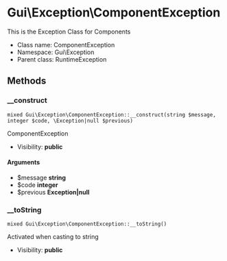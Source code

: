 Gui\Exception\ComponentException
===============

This is the Exception Class for Components




* Class name: ComponentException
* Namespace: Gui\Exception
* Parent class: RuntimeException







Methods
-------


### __construct

    mixed Gui\Exception\ComponentException::__construct(string $message, integer $code, \Exception|null $previous)

ComponentException



* Visibility: **public**


#### Arguments
* $message **string**
* $code **integer**
* $previous **Exception|null**



### __toString

    mixed Gui\Exception\ComponentException::__toString()

Activated when casting to string



* Visibility: **public**



